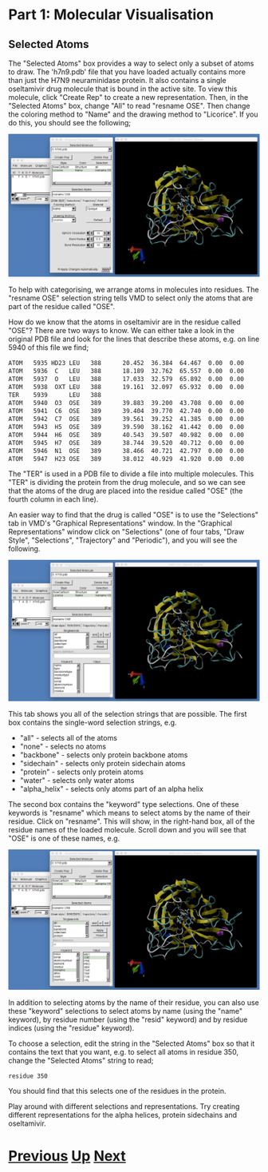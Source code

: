 # Part 1: Molecular Visualisation
## Selected Atoms

The "Selected Atoms" box provides a way to select only a subset of atoms to draw. The 'h7n9.pdb' file that you have loaded actually contains more than just the H7N9 neuraminidase protein. It also contains a single oseltamivir drug molecule that is bound in the active site. To view this molecule, click "Create Rep" to create a new representation. Then, in the "Selected Atoms" box, change "All" to read "resname OSE". Then change the coloring method to "Name" and the drawing method to "Licorice". If you do this, you should see the following;

![Image showing oseltamivir bound to neuraminidase](vmd_select.jpg)

To help with categorising, we arrange atoms in molecules into residues. The "resname OSE" selection string tells VMD to select only the atoms that are part of the residue called "OSE".

How do we know that the atoms in oseltamivir are in the residue called "OSE"? There are two ways to know. We can either take a look in the original PDB file and look for the lines that describe these atoms, e.g. on line 5940 of this file we find;

```
ATOM   5935 HD23 LEU   388      20.452  36.384  64.467  0.00  0.00
ATOM   5936  C   LEU   388      18.189  32.762  65.557  0.00  0.00
ATOM   5937  O   LEU   388      17.033  32.579  65.892  0.00  0.00
ATOM   5938  OXT LEU   388      19.161  32.097  65.932  0.00  0.00
TER    5939      LEU   388
ATOM   5940  O3  OSE   389      39.883  39.200  43.708  0.00  0.00
ATOM   5941  C6  OSE   389      39.404  39.770  42.740  0.00  0.00
ATOM   5942  C7  OSE   389      39.561  39.252  41.385  0.00  0.00
ATOM   5943  H5  OSE   389      39.590  38.162  41.442  0.00  0.00
ATOM   5944  H6  OSE   389      40.543  39.507  40.982  0.00  0.00
ATOM   5945  H7  OSE   389      38.744  39.520  40.712  0.00  0.00
ATOM   5946  N1  OSE   389      38.466  40.721  42.797  0.00  0.00
ATOM   5947  H23 OSE   389      38.012  40.929  41.920  0.00  0.00
```

The "TER" is used in a PDB file to divide a file into multiple molecules. This "TER" is dividing the protein from the drug molecule, and so we can see that the atoms of the drug are placed into the residue called "OSE" (the fourth column in each line).

An easier way to find that the drug is called "OSE" is to use the "Selections" tab in VMD's "Graphical Representations" window. In the "Graphical Representations" window click on "Selections" (one of four tabs, "Draw Style", "Selections", "Trajectory" and "Periodic"), and you will see the following.

![Image showing selection strings](vmd_select1.jpg)

This tab shows you all of the selection strings that are possible. The first box contains the single-word selection strings, e.g.

* "all" - selects all of the atoms
* "none" - selects no atoms
* "backbone" - selects only protein backbone atoms
* "sidechain" - selects only protein sidechain atoms
* "protein" - selects only protein atoms
* "water" - selects only water atoms
* "alpha_helix" - selects only atoms part of an alpha helix

The second box contains the "keyword" type selections. One of these keywords is "resname" which means to select atoms by the name of their residue. Click on "resname". This will show, in the right-hand box, all of the residue names of the loaded molecule. Scroll down and you will see that "OSE" is one of these names, e.g.

![Image showing possible resname selections](vmd_select2.jpg)

In addition to selecting atoms by the name of their residue, you can also use these "keyword" selections to select atoms by name (using the "name" keyword), by residue number (using the "resid" keyword) and by residue indices (using the "residue" keyword).

To choose a selection, edit the string in the "Selected Atoms" box so that it contains the text that you want, e.g. to select all atoms in residue 350, change the "Selected Atoms" string to read;

```
residue 350
```

You should find that this selects one of the residues in the protein.

Play around with different selections and representations. Try creating different representations for the alpha helices, protein sidechains and oseltamivir.

# [Previous](representations.md) [Up](README.md) [Next](complex_selection.md)
